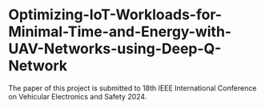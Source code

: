 # Optimizing-IoT-Workloads-for-Minimal-Time-and-Energy-with-UAV-Networks-using-Deep-Q-Network

The paper of this project is submitted to 18th IEEE International Conference on Vehicular Electronics and Safety 2024.
